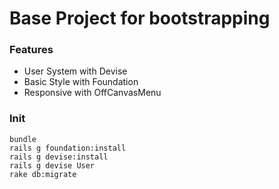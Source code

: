 # Base Project for bootstrapping

### Features

- User System with Devise
- Basic Style with Foundation
- Responsive with OffCanvasMenu

### Init

````
bundle
rails g foundation:install
rails g devise:install
rails g devise User
rake db:migrate
````